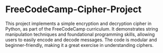 # FreeCodeCamp-Cipher-Project
This project implements a simple encryption and decryption cipher in Python, as part of the FreeCodeCamp curriculum. It demonstrates string manipulation techniques and foundational programming skills, allowing users to easily encode and decode messages. The code is modular and beginner-friendly, making it a great exercise in understanding ciphers.
